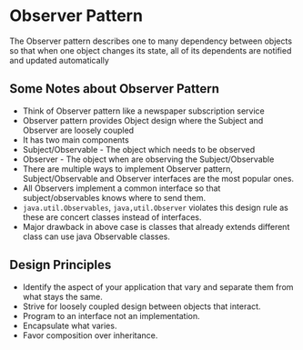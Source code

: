 # Observer Pattern

The Observer pattern describes one to many dependency between objects so that when one object changes its state, all of its dependents are notified and updated automatically

## Some Notes about Observer Pattern
* Think of Observer pattern like a newspaper subscription service
* Observer pattern provides Object design where the Subject and Observer are loosely coupled
* It has two main components
* Subject/Observable - The object which needs to be observed
* Observer - The object when are observing the Subject/Observable
* There are multiple ways to implement Observer pattern, Subject/Observable and Observer interfaces are the most popular ones.
* All Observers implement a common interface so that subject/observables knows where to send them.
* `java.util.Observables`, `java,util.Observer` violates this design rule as these are concert classes instead of interfaces.
* Major drawback in above case is classes that already extends different class can use java Observable classes.

## Design Principles
* Identify the aspect of your application that vary and separate them from what stays the same.
* Strive for loosely coupled design between objects that interact.
* Program to an interface not an implementation.
* Encapsulate what varies.
* Favor composition over inheritance.


